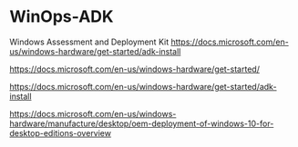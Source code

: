 # WinOps-ADK
Windows Assessment and Deployment Kit https://docs.microsoft.com/en-us/windows-hardware/get-started/adk-install


https://docs.microsoft.com/en-us/windows-hardware/get-started/

https://docs.microsoft.com/en-us/windows-hardware/get-started/adk-install

https://docs.microsoft.com/en-us/windows-hardware/manufacture/desktop/oem-deployment-of-windows-10-for-desktop-editions-overview
